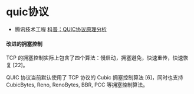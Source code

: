 # quic协议
* 腾讯技术工程 [科普：QUIC协议原理分析](https://zhuanlan.zhihu.com/p/32553477)

#### 改进的拥塞控制
   
   TCP 的拥塞控制实际上包含了四个算法：慢启动，拥塞避免，快速重传，快速恢复 [22]。
   
   QUIC 协议当前默认使用了 TCP 协议的 Cubic 拥塞控制算法 [6]，同时也支持 CubicBytes, Reno, RenoBytes, BBR, PCC 等拥塞控制算法。